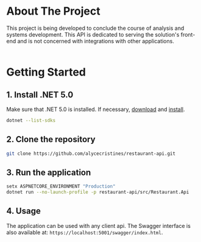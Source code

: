 # About The Project

This project is being developed to conclude the course of analysis and systems development. This API is dedicated to serving the solution's front-end and is not concerned with integrations with other applications.<br><br>

# Getting Started

## 1. Install .NET 5.0

Make sure that .NET 5.0 is installed. If necessary, [download](https://dotnet.microsoft.com/download/dotnet/5.0) and [install](https://docs.microsoft.com/pt-br/dotnet/core/install/).

```sh
dotnet --list-sdks
```

## 2. Clone the repository
```sh
git clone https://github.com/alycecristines/restaurant-api.git
```

## 3. Run the application
```sh
setx ASPNETCORE_ENVIRONMENT "Production"
dotnet run --no-launch-profile -p restaurant-api/src/Restaurant.Api
```

## 4. Usage
The application can be used with any client api. The Swagger interface is also available at: `https://localhost:5001/swagger/index.html`.
